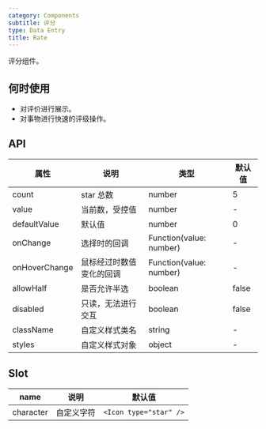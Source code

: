 ```yaml
---
category: Components
subtitle: 评分
type: Data Entry
title: Rate
---
```


评分组件。

## 何时使用

- 对评价进行展示。
- 对事物进行快速的评级操作。

## API

| 属性        | 说明           | 类型               | 默认值       |
|------------|----------------|-------------------|-------------|
| count    | star 总数 | number | 5 |
| value | 当前数，受控值 | number | - |
| defaultValue | 默认值 | number | 0 |
| onChange | 选择时的回调 | Function(value: number) | - |
| onHoverChange | 鼠标经过时数值变化的回调 | Function(value: number) | - |
| allowHalf | 是否允许半选   | boolean | false |
| disabled | 只读，无法进行交互 | boolean | false |
| className | 自定义样式类名 | string | - |
| styles | 自定义样式对象 | object | - |

## Slot

| name        | 说明           | 默认值       |
|------------|----------------|-------------|
| character    | 自定义字符 | `<Icon type="star" />`
